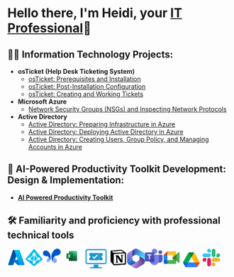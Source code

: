 <h1>Hello there, I'm Heidi, your <a href="https://www.linkedin.com/in/heidi-bolivar-349538327/">IT Professional</a>🚀</h1>

<h2>👨‍💻 Information Technology Projects:</h2>

- <b>osTicket (Help Desk Ticketing System)</b>
  - [osTicket: Prerequisites and Installation](https://github.com/HeidiBolivar/osticket-prereqs)
  - [osTicket: Post-Installation Configuration](https://github.com/HeidiBolivar/post-install-config)
  - [osTicket: Creating and Working Tickets](https://github.com/HeidiBolivar/ticket-lifecycle)
- <b>Microsoft Azure</b>
  - [Network Security Groups (NSGs) and Inspecting Network Protocols](https://github.com/HeidiBolivar/azure-network-protocols)
- <b>Active Directory</b>
  - [Active Directory: Preparing Infrastructure in Azure](https://github.com/HeidiBolivar/AD_Preparing_Active_Directory_In_Azure)
  - [Active Directory: Deploying Active Directory in Azure](https://github.com/HeidiBolivar/Active-Directory-Deploying-Active-Directory-in-Azure)
  - [Active Directory: Creating Users, Group Policy, and Managing Accounts in Azure](https://github.com/HeidiBolivar/AD_Creating_Users_Group_Policies_And_Managing_Accounts)



<h2>🤖 AI-Powered Productivity Toolkit Development: Design & Implementation:</h2> 

  - <b> [AI Powered Productivity Toolkit](https://github.com/HeidiBolivar/AI-Powered-Productivity-Toolkit) </b>

<h2>🛠️ Familiarity and proficiency with professional technical tools</h2>

  <img align="left" width="40px" src="img/AzureLogo.png" /> 
  <img align="left" width="40px" src="img/ADLogo.png" /> 
  <img align="left" width="40px" src="img/googleaistudioLogo.png" /> 
  <img align="left" alt="70px" width="50px" src="img/ExcelLogo.png" />
  <img align="left" width="60px" src="img/Ticketingsystem.png" />
  <img align="left" width="40px" src="img/notion-icon.png" />
  <img align="left" width="40px" src="img/Microsoftoffice.png" />
  <img align="left" width="40px" src="img/TeamsLogo.png" />
  <img align="left" width="40px" src="img/Meet.png" />
  <img align="left" width="50px" src="img/Driveicon.png" />
  <img align="center" width="40px" src="img/Slackicon.png" />

